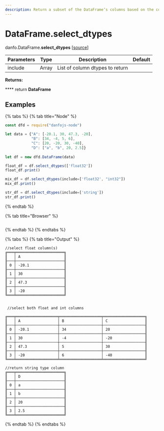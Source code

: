 ```yaml
---
description: Return a subset of the DataFrame’s columns based on the column dtypes.
---
```


# DataFrame.select\_dtypes

danfo.DataFrame.**select\_dtypes** \[[source](https://github.com/opensource9ja/danfojs/blob/db48bf9701e1c3205811ba2699b42ce56ef7e63b/danfojs/src/core/frame.js#L778)]

| Parameters | Type  | Description                      | Default |
| ---------- | ----- | -------------------------------- | ------- |
| include    | Array | List of column dtypes to return  |         |

**Returns:**

&#x20;      ****       return  **DataFrame**

## **Examples**

{% tabs %}
{% tab title="Node" %}
```javascript
const dfd = require("danfojs-node")

let data = {"A": [-20.1, 30, 47.3, -20],
            "B": [34, -4, 5, 6], 
            "C": [20, -20, 30, -40],
            "D": ["a", "b", 20, 2.5]}
            
let df = new dfd.DataFrame(data)

float_df = df.select_dtypes(['float32'])
float_df.print()

mix_df = df.select_dtypes(include=['float32', "int32"])
mix_df.print()

str_df = df.select_dtypes(include=['string'])
str_df.print()

```
{% endtab %}

{% tab title="Browser" %}
```
```
{% endtab %}
{% endtabs %}

{% tabs %}
{% tab title="Output" %}
```
//select float column(s)
╔═══╤══════════════════════╗
║   │ A                    ║
╟───┼──────────────────────╢
║ 0 │ -20.1                ║
╟───┼──────────────────────╢
║ 1 │ 30                   ║
╟───┼──────────────────────╢
║ 2 │ 47.3                 ║
╟───┼──────────────────────╢
║ 3 │ -20                  ║
╚═══╧══════════════════════╝


 //select both float and int columns

╔═══╤═══════════════════╤═══════════════════╤═══════════════════╗
║   │ A                 │ B                 │ C                 ║
╟───┼───────────────────┼───────────────────┼───────────────────╢
║ 0 │ -20.1             │ 34                │ 20                ║
╟───┼───────────────────┼───────────────────┼───────────────────╢
║ 1 │ 30                │ -4                │ -20               ║
╟───┼───────────────────┼───────────────────┼───────────────────╢
║ 2 │ 47.3              │ 5                 │ 30                ║
╟───┼───────────────────┼───────────────────┼───────────────────╢
║ 3 │ -20               │ 6                 │ -40               ║
╚═══╧═══════════════════╧═══════════════════╧═══════════════════╝

//return string type column
╔═══╤══════════════════════╗
║   │ D                    ║
╟───┼──────────────────────╢
║ 0 │ a                    ║
╟───┼──────────────────────╢
║ 1 │ b                    ║
╟───┼──────────────────────╢
║ 2 │ 20                   ║
╟───┼──────────────────────╢
║ 3 │ 2.5                  ║
╚═══╧══════════════════════╝
```
{% endtab %}
{% endtabs %}
